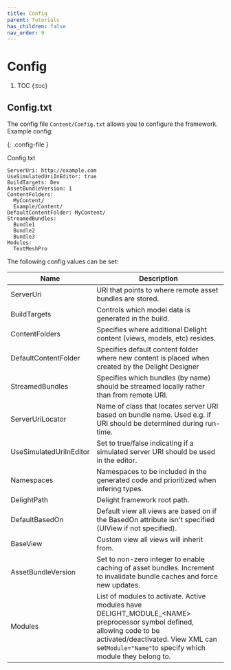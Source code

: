 ```yaml
---
title: Config
parent: Tutorials
has_children: false
nav_order: 9
---
```

# Config

1. TOC
{:toc}

## Config.txt

The config file `Content/Config.txt` allows you to configure the framework. Example config:

{: .config-file }

Config.txt

```
ServerUri: http://example.com
UseSimulatedUriInEditor: true
BuildTargets: Dev
AssetBundleVersion: 1
ContentFolders:
  MyContent/
  Example/Content/
DefaultContentFolder: MyContent/
StreamedBundles:
  Bundle1
  Bundle2
  Bundle3
Modules: 
  TextMeshPro
```

The following config values can be set:

| Name                    | Description                                                  |
| ----------------------- | ------------------------------------------------------------ |
| ServerUri               | URI that points to where remote asset bundles are stored.    |
| BuildTargets            | Controls which model data is generated in the build.         |
| ContentFolders          | Specifies where additional Delight content (views, models, etc) resides. |
| DefaultContentFolder    | Specifies default content folder where new content is placed when created by the Delight Designer |
| StreamedBundles         | Specifies which bundles (by name) should be streamed locally rather than from remote URI. |
| ServerUriLocator        | Name of class that locates server URI based on bundle name. Used e.g. if URI should be determined during run-time. |
| UseSimulatedUriInEditor | Set to true/false indicating if a simulated server URI should be used in the editor. |
| Namespaces              | Namespaces to be included in the generated code and prioritized when infering types. |
| DelightPath             | Delight framework root path.                                 |
| DefaultBasedOn          | Default view all views are based on if the BasedOn attribute isn't specified (UIView if not specified). |
| BaseView                | Custom view all views will inherit from.                     |
| AssetBundleVersion      | Set to non-zero integer to enable caching of asset bundles. Increment to invalidate bundle caches and force new updates. |
| Modules                 | List of modules to activate. Active modules have DELIGHT_MODULE_\<NAME\> preprocessor symbol defined, allowing code to be activated/deactivated. View XML can set`Module="Name"`to specify which module they belong to. |



